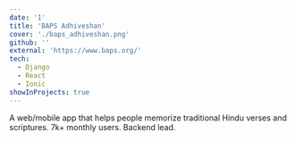 ```yaml
---
date: '1'
title: 'BAPS Adhiveshan'
cover: './baps_adhiveshan.png'
github: ''
external: 'https://www.baps.org/'
tech:
  - Django
  - React
  - Ionic
showInProjects: true
---
```


A web/mobile app that helps people memorize traditional Hindu verses and scriptures. 7k+ monthly users. Backend lead.
